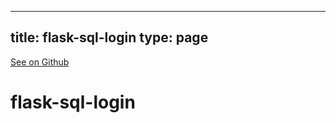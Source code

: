 
---
title: flask-sql-login
type: page
---

[See on Github](https://github.com/jakeroggenbuck/flask-sql-login/)

# flask-sql-login
